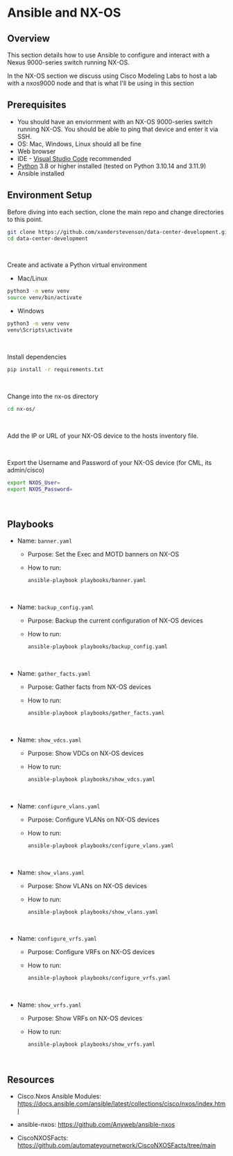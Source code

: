 # Ansible and NX-OS

## Overview 

This section details how to use Ansible to configure and interact with a Nexus 9000-series switch running NX-OS.

In the NX-OS section we discuss using Cisco Modeling Labs to host a lab with a nxos9000 node and that is what I'll be using in this section


## Prerequisites

- You should have an enviornment with an NX-OS 9000-series switch running NX-OS. You should be able to ping that device and enter it via SSH.
- OS: Mac, Windows, Linux should all be fine
- Web browser
- IDE - [Visual Studio Code](https://code.visualstudio.com/Download) recommended
- [Python](https://www.python.org/downloads/) 3.8 or higher installed (tested on Python 3.10.14 and 3.11.9)
- Ansible installed

## Environment Setup

Before diving into each section, clone the main repo and change directories to this point.

```bash
git clone https://github.com/xanderstevenson/data-center-development.git
cd data-center-development
```
<br>

Create and activate a Python virtual environment

- Mac/Linux
```bash
python3 -m venv venv
source venv/bin/activate
```
- Windows
```bash
python3 -m venv venv
venv\Scripts\activate
```
<br>

Install dependencies

```bash
pip install -r requirements.txt
```
<br>

Change into the nx-os directory

```bash
cd nx-os/
```
<br>

Add the IP or URL of your NX-OS device to the hosts inventory file.

<br>

Export the Username and Password of your NX-OS device (for CML, its admin/cisco)

```bash
export NXOS_User=
export NXOS_Password=
```

<br>

## Playbooks

- Name: `banner.yaml`
  - Purpose: Set the Exec and MOTD banners on NX-OS
  - How to run:

    ```bash
    ansible-playbook playbooks/banner.yaml
    ```

  <br>

- Name: `backup_config.yaml`
  - Purpose: Backup the current configuration of NX-OS devices
  - How to run:

    ```bash
    ansible-playbook playbooks/backup_config.yaml
    ```

  <br>

- Name: `gather_facts.yaml`
  - Purpose: Gather facts from NX-OS devices
  - How to run:

    ```bash
    ansible-playbook playbooks/gather_facts.yaml
    ```

  <br>


- Name: `show_vdcs.yaml`
  - Purpose: Show VDCs on NX-OS devices
  - How to run:

    ```bash
    ansible-playbook playbooks/show_vdcs.yaml
    ```

  <br>

- Name: `configure_vlans.yaml`
  - Purpose: Configure VLANs on NX-OS devices
  - How to run:

    ```bash
    ansible-playbook playbooks/configure_vlans.yaml
    ```

  <br>

- Name: `show_vlans.yaml`
  - Purpose: Show VLANs on NX-OS devices
  - How to run:

    ```bash
    ansible-playbook playbooks/show_vlans.yaml
    ```

  <br>

- Name: `configure_vrfs.yaml`
  - Purpose: Configure VRFs on NX-OS devices
  - How to run:

    ```bash
    ansible-playbook playbooks/configure_vrfs.yaml
    ```

  <br>

- Name: `show_vrfs.yaml`
  - Purpose: Show VRFs on NX-OS devices
  - How to run:

    ```bash
    ansible-playbook playbooks/show_vrfs.yaml
    ```

  <br>





## Resources

- Cisco.Nxos Ansible Modules: https://docs.ansible.com/ansible/latest/collections/cisco/nxos/index.html

- ansible-nxos: https://github.com/Anyweb/ansible-nxos

- CiscoNXOSFacts: https://github.com/automateyournetwork/CiscoNXOSFacts/tree/main



